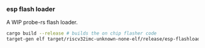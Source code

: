### esp flash loader

A WIP probe-rs flash loader.

```bash
cargo build --release # builds the on chip flasher code
target-gen elf target/riscv32imc-unknown-none-elf/release/esp-flashloader > output/esp32c3.yaml # dumps the elf to yaml format for probe-rs
```